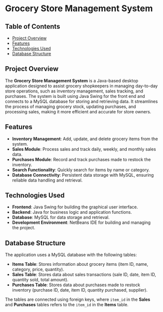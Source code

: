 # Grocery Store Management System

## Table of Contents
- [Project Overview](#project-overview)
- [Features](#features)
- [Technologies Used](#technologies-used)
- [Database Structure](#database-structure)

## Project Overview

The **Grocery Store Management System** is a Java-based desktop application designed to assist grocery shopkeepers in managing day-to-day store operations, such as inventory management, sales tracking, and purchases. The system is built using Java Swing for the front end and connects to a MySQL database for storing and retrieving data. It streamlines the process of managing grocery stock, updating purchases, and processing sales, making it more efficient and accurate for store owners.

## Features

- **Inventory Management**: Add, update, and delete grocery items from the system.
- **Sales Module**: Process sales and track daily, weekly, and monthly sales data.
- **Purchases Module**: Record and track purchases made to restock the inventory.
- **Search Functionality**: Quickly search for items by name or category.
- **Database Connectivity**: Persistent data storage with MySQL, ensuring reliable data handling and retrieval.

## Technologies Used

- **Frontend**: Java Swing for building the graphical user interface.
- **Backend**: Java for business logic and application functions.
- **Database**: MySQL for data storage and retrieval.
- **Development Environment**: NetBeans IDE for building and managing the project.

## Database Structure

The application uses a MySQL database with the following tables:

- **Items Table**: Stores information about grocery items (item ID, name, category, price, quantity).
- **Sales Table**: Stores data about sales transactions (sale ID, date, item ID, quantity sold, total amount).
- **Purchases Table**: Stores data about purchases made to restock inventory (purchase ID, date, item ID, quantity purchased, supplier).

The tables are connected using foreign keys, where `item_id` in the **Sales** and **Purchases** tables refers to the `item_id` in the **Items** table.

